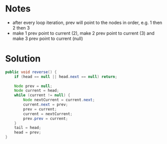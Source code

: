 # Notes

- after every loop iteration, prev will point to the nodes in order, e.g. 1 then 2 then 3
- make 1 prev point to current (2), make 2 prev point to current (3) and make 3 prev point to current (null)

# Solution

```java
public void reverse() {
    if (head == null || head.next == null) return;
    
    Node prev = null;
    Node current = head;
    while (current != null) {
        Node nextCurrent = current.next;
        current.next = prev;
        prev = current;
        current = nextCurrent;
        prev.prev = current;
    }
    tail = head;
    head = prev;
}
```
